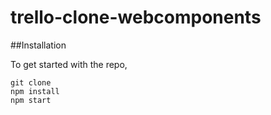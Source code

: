 # trello-clone-webcomponents
##Installation

To get started with the repo,
```
git clone 
npm install
npm start
```
